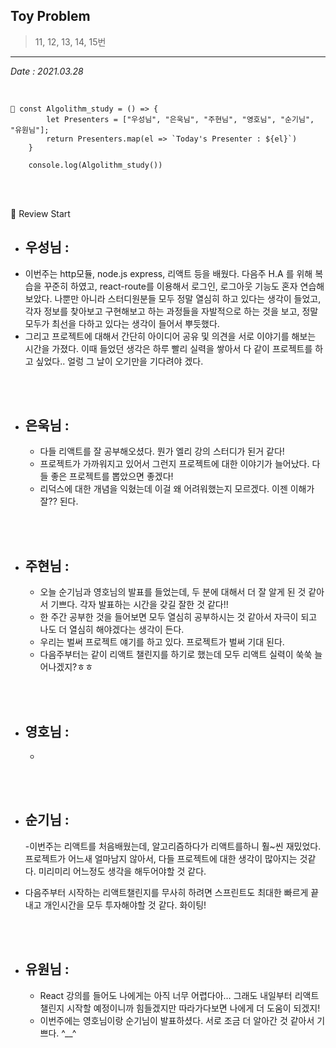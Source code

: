 ## Toy Problem

> 11, 12, 13, 14, 15번

---

_Date : 2021.03.28_

<br/>

```
📌 const Algolithm_study = () => {
        let Presenters = ["우성님", "은욱님", "주현님", "영호님", "순기님", "유원님"];
        return Presenters.map(el => `Today's Presenter : ${el}`)
    }

    console.log(Algolithm_study())
```

<br/>
<br/>

🙌 Review Start

- ## 우성님 : 
- 이번주는 http모듈, node.js express, 리액트 등을 배웠다. 다음주 H.A 를 위해 복습을 꾸준히 하였고, react-route를 이용해서 로그인, 로그아웃 기능도 혼자 연습해보았다. 나뿐만 아니라 스터디원분들 모두 정말 열심히 하고 있다는 생각이 들었고, 각자 정보를 찾아보고 구현해보고 하는 과정들을 자발적으로 하는 것을 보고, 정말 모두가 최선을 다하고 있다는 생각이 들어서 뿌듯했다.
- 그리고 프로젝트에 대해서 간단히 아이디어 공유 및 의견을 서로 이야기를 해보는 시간을 가졌다. 이때 들었던 생각은 하루 빨리 실력을 쌓아서 다 같이 프로젝트를 하고 싶었다.. 얼렁 그 날이 오기만을 기다려야 겠다.

<br/>
<br/>

- ## 은욱님 :
  - 다들 리액트를 잘 공부해오셨다. 뭔가 엘리 강의 스터디가 된거 같다!
  - 프로젝트가 가까워지고 있어서 그런지 프로젝트에 대한 이야기가 늘어났다. 다들 좋은 프로젝트를 뽑았으면 좋겠다!
  - 리덕스에 대한 개념을 익혔는데 이걸 왜 어려워했는지 모르겠다. 이젠 이해가 잘?? 된다.

<br/>
<br/>
  
- ## 주현님 :
  - 오늘 순기님과 영호님의 발표를 들었는데, 두 분에 대해서 더 잘 알게 된 것 같아서 기쁘다. 각자 발표하는 시간을 갖길 잘한 것 같다!!
  - 한 주간 공부한 것을 들어보면 모두 열심히 공부하시는 것 같아서 자극이 되고 나도 더 열심히 해야겠다는 생각이 든다.
  - 우리는 벌써 프로젝트 얘기를 하고 있다. 프로젝트가 벌써 기대 된다.
  - 다음주부터는 같이 리액트 챌린지를 하기로 했는데 모두 리액트 실력이 쑥쑥 늘어나겠지?ㅎㅎ

<br/>
<br/>

- ## 영호님 :
  -

<br/>
<br/>

- ## 순기님 :

  -이번주는 리액트를 처음배웠는데, 알고리즘하다가 리액트를하니
  훨~씬 재밌었다.  
  프로젝트가 어느새 얼마남지 않아서,
  다들 프로젝트에 대한 생각이 많아지는 것같다.
  미리미리 어느정도 생각을 해두어야할 것 같다.

- 다음주부터 시작하는 리액트챌린지를 무사히 하려면
  스프린트도 최대한 빠르게 끝내고
  개인시간을 모두 투자해야할 것 같다.
  화이팅!

<br/>
<br/>

- ## 유원님 :
  - React 강의를 들어도 나에게는 아직 너무 어렵다아… 그래도 내일부터 리액트 챌린지 시작할 예정이니까 힘들겠지만 따라가다보면 나에게 더 도움이 되겠지!
  - 이번주에는 영호님이랑 순기님이 발표하셨다. 서로 조금 더 알아간 것 같아서 기쁘다. ^\_\_^
